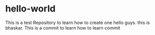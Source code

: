 # hello-world
This is a test Repository to learn how to create one
hello guys.
this is bhaskar. This is a commit to learn how to learn commit
